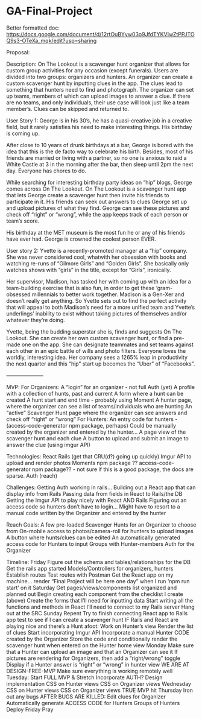 # GA-Final-Project

Better formatted doc:  https://docs.google.com/document/d/12rtOuBYyw03o9JfdTYKVIwZtPPJTOQ9s3-OTeXa_mqk/edit?usp=sharing

Proposal:

Description:
On The Lookout is a scavenger hunt organizer that allows for custom group activities for any occasion (except funerals). 
Users are divided into two groups: organizers and hunters. An organizer can create a custom scavenger hunt by inputting clues in the app. The clues lead to something that hunters need to find and photograph.
The organizer can set up teams, members of which can upload images to answer a clue. If there are no teams, and only individuals, their use case will look just like a team member’s. Clues can be skipped and returned to. 

User Story 1:
George is in his 30’s, he has a quasi-creative job in a creative field, but it rarely satisfies his need to make interesting things. His birthday is coming up.

After close to 10 years of drunk birthdays at a bar, George is bored with the idea that this is the de facto way to celebrate his birth. Besides, most of his friends are married or living with a partner, so no one is anxious to raid a White Castle at 3 in the morning after the bar, then sleep until 2pm the next day. Everyone has chores to do.

While searching for interesting birthday party ideas on “hip” blogs, George comes across On The Lookout. On The Lookout is a scavenger hunt app that lets George create a scavenger hunt then invite his friends to participate in it. His friends can seek out answers to clues George set up and upload pictures of what they find. George can see these pictures and check off “right” or “wrong”, while the app keeps track of each person or team’s score.

His birthday at the MET museum is the most fun he or any of his friends have ever had. George is crowned the coolest person EVER.

User story 2:
Yvette is a recently-promoted manager at a “hip” company. She was never considered cool, whatwith her obsession with books and watching re-runs of “Gilmore Girls” and “Golden Girls”. She basically only watches shows with “girls” in the title, except for “Girls”, ironically.

Her supervisor, Madison, has tasked her with coming up with an idea for a team-building exercise that is also fun, in order to get these ‘gram-obsessed millennials to better work together. 
Madison is a Gen-Xer and doesn’t really get anything. So Yvette sets out to find the perfect activity that will appeal to both Madison’s need for a more unified team and Yvette’s underlings’ inability to exist without taking pictures of themselves and/or whatever they’re doing.

Yvette, being the budding superstar she is, finds and suggests On The Lookout. She can create her own custom scavenger hunt, or find a pre-made one on the app. She can designate teammates and set teams against each other in an epic battle of wills and photo filters. Everyone loves the worldly, interesting idea. Her company sees a 1265% leap in productivity the next quarter and this “hip” start up becomes the “Uber” of “Facebooks”. 

———————

MVP:
For Organizers:
A “login” for an organizer - not full Auth (yet)
A profile with a collection of hunts, past and current
A form where a hunt can be created
A hunt start and end time - probably using Moment
A hunter page, where the organizer can see a list of teams/individuals who are hunting
An “active” Scavenger Hunt page where the organizer can see answers and check off “right” or “wrong”
For Hunters:
An entry code for hunters - (access-code-generator npm package, perhaps)
Could be manually created by the organizer and entered by the hunter...
A page view of the scavenger hunt and each clue
A button to upload and submit an image to answer the clue (using imgur API)


Technologies:
React
Rails (get that CRU(d?) going up quickly)
Imgur API to upload and render photos
Moments npm package
?? access-code-generator npm package?? - not sure if this is a good package, the docs are sparse.
Auth (reach)

Challenges:
Getting Auth working in rails…
Building out a React app that can display info from Rails
Passing data from fields in React to Rails/the DB
Getting the Imgur API to play nicely with React AND Rails
Figuring out an access code so hunters don’t have to login… Might have to resort to a manual code written by the Organizer and entered by the hunter

Reach Goals:
A few pre-loaded Scavenger Hunts for an Organizer to choose from
On-mobile access to photos/camera-roll for hunters to upload images
A button where hunts/clues can be edited
An automatically generated access code for Hunters to input
Groups with Hunter-members
Auth for the Organizer

Timeline:
Friday
Figure out the schema and tables/relationships for the DB
Get the rails app started
Models/Controllers for organizers, hunters
Establish routes
Test routes with Postman
Get the React app on my machine… render “Final Project will be here one day” when I run ‘npm run start’ on it
Saturday
Get pages/views/components list organized and planned out
Begin creating each component from the checklist I create (above)
Create the forms that I’ll need for inputting data
Start writing all the functions and methods in React I’ll need to connect to my Rails server
Hang out at the SRC
Sunday
Repent
Try to finish connecting React app to Rails app
test to see if I can create a scavenger hunt
IF Rails and React are playing nice and there’s a Hunt afoot:
Work on Hunter’s view
Render the list of clues
Start incorporating Imgur API
Incorporate a manual Hunter CODE created by the Organizer
Store the code and conditionally render the scavenger hunt when entered on the Hunter home view
Monday
Make sure that a Hunter can upload an image and that an Organizer can see it
If pictures are rendering for Organizers, then add a “right/wrong” toggle
Display if a Hunter answer is “right” or “wrong” in hunter view
WE ARE AT DESIGN-FREE-MVP
Make sure everything is working remotely well
Tuesday: Start FULL MVP & Stretch
Incorporate AUTH?
Design implementation
CSS on Hunter views
CSS on Organizer views
Wednesday 
CSS on Hunter views
CSS on Organizer views
TRUE MVP hit
Thursday
Iron out any bugs
AFTER BUGS ARE KILLED: 
Edit clues for Organizer
Automatically generate ACCESS CODE for Hunters
Groups of Hunters
Deploy
Friday
Pray
